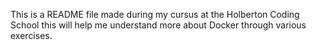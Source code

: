 This is a README file made during my cursus at the Holberton Coding School this will help me
understand more about Docker through various exercises.
